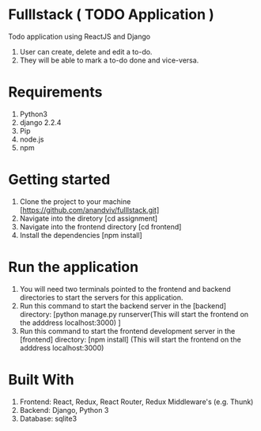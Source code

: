 # Fulllstack ( TODO Application )
Todo application  using ReactJS and Django 
1.	User can create, delete and edit a to-do. 
2.	They will be able to mark a to-do done and vice-versa. 


# Requirements
1. Python3
2. django 2.2.4
3. Pip
4. node.js
5. npm

# Getting started

1. Clone the project to your machine [https://github.com/anandviv/fulllstack.git]
2. Navigate into the diretory [cd assignment]
3. Navigate into the frontend directory [cd frontend]
4. Install the dependencies [npm install]

# Run the application

1. You will need two terminals pointed to the frontend and backend directories to start the servers for this application.
2. Run this command to start the backend server in the [backend] directory: [python manage.py runserver(This will start the frontend on the adddress localhost:3000) ] 
3. Run this command to start the frontend development server in the [frontend] directory: [npm install] (This will start the frontend on the adddress localhost:3000)

# Built With

1.	Frontend: React, Redux, React Router, Redux Middleware's (e.g. Thunk) 
2.	Backend: Django, Python 3 
3.	Database: sqlite3
